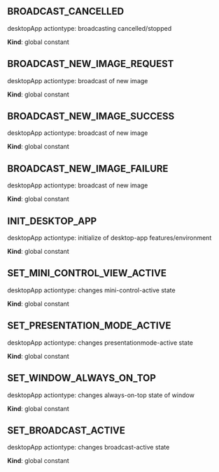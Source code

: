 <a id="broadcast95cancelled"></a>

## BROADCAST_CANCELLED
desktopApp actiontype: broadcasting cancelled/stopped

**Kind**: global constant  
<a id="broadcast95new95image95request"></a>

## BROADCAST_NEW_IMAGE_REQUEST
desktopApp actiontype: broadcast of new image

**Kind**: global constant  
<a id="broadcast95new95image95success"></a>

## BROADCAST_NEW_IMAGE_SUCCESS
desktopApp actiontype: broadcast of new image

**Kind**: global constant  
<a id="broadcast95new95image95failure"></a>

## BROADCAST_NEW_IMAGE_FAILURE
desktopApp actiontype: broadcast of new image

**Kind**: global constant  
<a id="init95desktop95app"></a>

## INIT_DESKTOP_APP
desktopApp actiontype: initialize of desktop-app features/environment

**Kind**: global constant  
<a id="set95mini95control95view95active"></a>

## SET_MINI_CONTROL_VIEW_ACTIVE
desktopApp actiontype: changes mini-control-active state

**Kind**: global constant  
<a id="set95presentation95mode95active"></a>

## SET_PRESENTATION_MODE_ACTIVE
desktopApp actiontype: changes presentationmode-active state

**Kind**: global constant  
<a id="set95window95always95on95top"></a>

## SET_WINDOW_ALWAYS_ON_TOP
desktopApp actiontype: changes always-on-top state of window

**Kind**: global constant  
<a id="set95broadcast95active"></a>

## SET_BROADCAST_ACTIVE
desktopApp actiontype: changes broadcast-active state

**Kind**: global constant  
